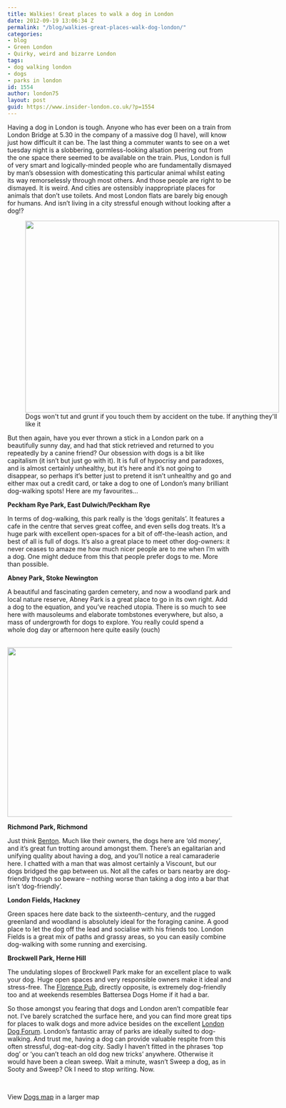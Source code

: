 ```yaml
---
title: Walkies! Great places to walk a dog in London
date: 2012-09-19 13:06:34 Z
permalink: "/blog/walkies-great-places-walk-dog-london/"
categories:
- blog
- Green London
- Quirky, weird and bizarre London
tags:
- dog walking london
- dogs
- parks in london
id: 1554
author: london75
layout: post
guid: https://www.insider-london.co.uk/?p=1554
---
```


Having a dog in London is tough. Anyone who has ever been on a train from London Bridge at 5.30 in the company of a massive dog (I have), will know just how difficult it can be. The last thing a commuter wants to see on a wet tuesday night is a slobbering, gormless-looking alsation peering out from the one space there seemed to be available on the train. Plus, London is full of very smart and logically-minded people who are fundamentally dismayed by man&#8217;s obsession with domesticating this particular animal whilst eating its way remorselessly through most others. And those people are right to be dismayed. It is weird. And cities are ostensibly inappropriate places for animals that don&#8217;t use toilets. And most London flats are barely big enough for humans. And isn&#8217;t living in a city stressful enough without looking after a dog!?

<div>
  <figure id="attachment_1556" style="width: 569px" class="wp-caption aligncenter"><a href="/wp-content/uploads/2012/08/dog-on-tube.jpg"><img class=" wp-image-1556" src="/wp-content/uploads/2012/08/dog-on-tube.jpg" alt="" width="569" height="430" /></a><figcaption class="wp-caption-text">Dogs won't tut and grunt if you touch them by accident on the tube. If anything they'll like it</figcaption></figure> 
  
  <p>
    But then again, have you ever thrown a stick in a London park on a beautifully sunny day, and had that stick retrieved and returned to you repeatedly by a canine friend? Our obsession with dogs is a bit like capitalism (it isn&#8217;t but just go with it). It is full of hypocrisy and paradoxes, and is almost certainly unhealthy, but it&#8217;s here and it&#8217;s not going to disappear, so perhaps it&#8217;s better just to pretend it isn&#8217;t unhealthy and go and either max out a credit card, or take a dog to one of London&#8217;s many brilliant dog-walking spots! Here are my favourites&#8230;
  </p>
  
  <p>
    <strong>Peckham Rye Park, East Dulwich/Peckham Rye</strong>
  </p>
  
  <p>
    In terms of dog-walking, this park really is the &#8216;dogs genitals&#8217;. It features a cafe in the centre that serves great coffee, and even sells dog treats. It&#8217;s a huge park with excellent open-spaces for a bit of off-the-leash action, and best of all is full of dogs. It&#8217;s also a great place to meet other dog-owners: it never ceases to amaze me how much nicer people are to me when I&#8217;m with a dog. One might deduce from this that people prefer dogs to me. More than possible.
  </p>
  
  <p>
    <strong>Abney Park, Stoke Newington</strong>
  </p>
  
  <p>
    A beautiful and fascinating garden cemetery, and now a woodland park and local nature reserve, Abney Park is a great place to go in its own right. Add a dog to the equation, and you&#8217;ve reached utopia. There is so much to see here with mausoleums and elaborate tombstones everywhere, but also, a mass of undergrowth for dogs to explore. You really could spend a whole dog day or afternoon here quite easily (ouch)<strong>     </strong>
  </p>
  
  <p style="text-align: center">
    <strong><strong>  </strong><strong> <a href="/wp-content/uploads/2012/08/abney-park.jpg"><img class="aligncenter  wp-image-1557" src="/wp-content/uploads/2012/08/abney-park.jpg" alt="" width="569" height="380" /></a></strong></strong>
  </p>
  
  <p>
    <strong>Richmond Park, Richmond</strong>
  </p>
  
  <p>
    Just think <a href="http://www.youtube.com/watch?v=Dsb5HH8m24Y">Benton</a>. Much like their owners, the dogs here are &#8216;old money&#8217;, and it&#8217;s great fun trotting around amongst them. There&#8217;s an egalitarian and unifying quality about having a dog, and you&#8217;ll notice a real camaraderie here. I chatted with a man that was almost certainly a Viscount, but our dogs bridged the gap between us. Not all the cafes or bars nearby are dog-friendly though so beware &#8211; nothing worse than taking a dog into a bar that isn&#8217;t &#8216;dog-friendly&#8217;.
  </p>
  
  <p>
    <strong>London Fields, Hackney</strong>
  </p>
  
  <p>
    Green spaces here date back to the sixteenth-century, and the rugged greenland and woodland is absolutely ideal for the foraging canine. A good place to let the dog off the lead and socialise with his friends too. London Fields is a great mix of paths and grassy areas, so you can easily combine dog-walking with some running and exercising.
  </p>
  
  <p>
    <strong>Brockwell Park, Herne Hill</strong>
  </p>
  
  <p>
    The undulating slopes of Brockwell Park make for an excellent place to walk your dog. Huge open spaces and very responsible owners make it ideal and stress-free. The <a href="http://www.capitalpubcompany.com/the-florence/">Florence Pub</a>, directly opposite, is extremely dog-friendly too and at weekends resembles Battersea Dogs Home if it had a bar.
  </p>
  
  <p>
    So those amongst you fearing that dogs and London aren&#8217;t compatible fear not. I&#8217;ve barely scratched the surface here, and you can find more great tips for places to walk dogs and more advice besides on the excellent <a href="http://www.londondogforum.co.uk/">London Dog Forum</a>. London&#8217;s fantastic array of parks are ideally suited to dog-walking. And trust me, having a dog can provide valuable respite from this often stressful, dog-eat-dog city. Sadly I haven&#8217;t fitted in the phrases &#8216;top dog&#8217; or &#8216;you can&#8217;t teach an old dog new tricks&#8217; anywhere. Otherwise it would have been a clean sweep. Wait a minute, wasn&#8217;t Sweep a dog, as in Sooty and Sweep? Ok I need to stop writing. Now.
  </p>
  
  <p>
    &nbsp;
  </p>
  
  <p>
    View <a href="http://maps.google.co.uk/maps/ms?msa=0&msid=205754205686285923528.0004baceb8c1d74db0a5a&ie=UTF8&t=m&ll=51.505751,-0.168228&spn=0.149588,0.390701&z=11&source=embed">Dogs map</a> in a larger map
  </p>
</div>